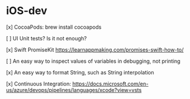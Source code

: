 # iOS-dev

[x] CocoaPods: brew install cocoapods

[ ] UI Unit tests? Is it not enough?

[x] Swift PromiseKit https://learnappmaking.com/promises-swift-how-to/

[ ] An easy way to inspect values of variables in debugging, not printing

[x] An easy way to format String, such as String interpolation

[x] Continuous Integration: https://docs.microsoft.com/en-us/azure/devops/pipelines/languages/xcode?view=vsts
